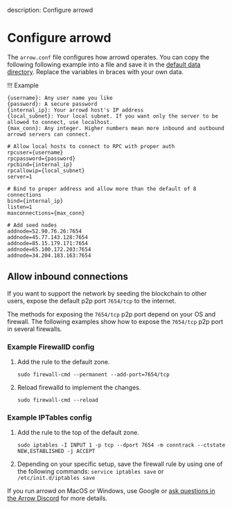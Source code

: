 description: Configure arrowd
<!--- END of page meta data -->

# Configure arrowd

The `arrow.conf` file configures how arrowd operates. You can copy the following following example into a file and save it in the [default data directory](../troubleshoot/find-data-dir.md). Replace the variables in braces with your own data.

!!! Example

    {username}: Any user name you like  
    {password}: A secure password  
    {internal_ip}: Your arrowd host's IP address  
    {local_subnet}: Your local subnet. If you want only the server to be allowed to connect, use localhost.
    {max_conn}: Any integer. Higher numbers mean more inbound and outbound arrowd servers can connect.

```
# Allow local hosts to connect to RPC with proper auth
rpcuser={username}
rpcpassword={password}
rpcbind={internal_ip}
rpcallowip={local_subnet}
server=1

# Bind to proper address and allow more than the default of 8 connections
bind={internal_ip}
listen=1
maxconnections={max_conn}

# Add seed nodes
addnode=52.90.76.26:7654
addnode=45.77.143.128:7654
addnode=85.15.179.171:7654
addnode=65.100.172.203:7654
addnode=34.204.183.163:7654
```

## Allow inbound connections

If you want to support the network by seeding the blockchain to other users, expose the default p2p port `7654/tcp` to the internet.

The methods for exposing the `7654/tcp` p2p port depend on your OS and firewall. The following examples show how to expose the `7654/tcp` p2p port in several firewalls.

### Example FirewallD config

1. Add the rule to the default zone.

    ```
    sudo firewall-cmd --permanent --add-port=7654/tcp
    ```

1. Reload firewalld to implement the changes.

    ```
    sudo firewall-cmd --reload
    ```

### Example IPTables config

1. Add the rule to the top of the default zone.

    ```
    sudo iptables -I INPUT 1 -p tcp --dport 7654 -m conntrack --ctstate NEW,ESTABLISHED -j ACCEPT
    ```

1. Depending on your specific setup, save the firewall rule by using one of the following commands: `service iptables save` or `/etc/init.d/iptables save`

If you run arrowd on MacOS or Windows, use Google or [ask questions in the Arrow Discord](https://discord.gg/RdcrR9P) for more details.
